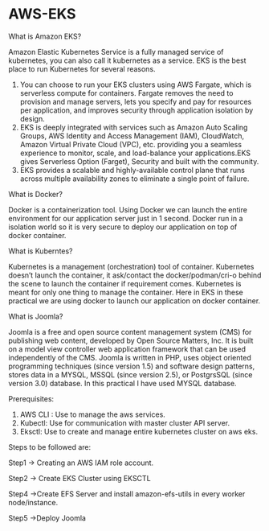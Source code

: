 # AWS-EKS
What is Amazon EKS?


Amazon Elastic Kubernetes Service is a fully managed service of kubernetes, you can also call it kubernetes as a service. EKS is the best place to run Kubernetes for several reasons.
1. You can choose to run your EKS clusters using AWS Fargate, which is serverless compute for containers. Fargate removes the need to provision and manage servers, lets you specify and pay for resources per application, and improves security through application isolation by design.
2. EKS is deeply integrated with services such as Amazon Auto Scaling Groups, AWS Identity and Access Management (IAM), CloudWatch, Amazon Virtual Private Cloud (VPC), etc. providing you a seamless experience to monitor, scale, and load-balance your applications.EKS gives Serverless Option (Farget), Security and built with the community.
3. EKS provides a scalable and highly-available control plane that runs across multiple availability zones to eliminate a single point of failure.


What is Docker?

Docker is a containerization tool. Using Docker we can launch the entire environment for our application server just in 1 second. Docker run in a isolation world so it is very secure to deploy our application on top of docker container.


What is Kuberntes?


Kubernetes is a management (orchestration) tool of container. Kubernetes doesn’t launch the container, it ask/contact the docker/podman/cri-o behind the scene to launch the container if requirement comes. Kubernetes is meant for only one thing to manage the container. Here in EKS in these practical we are using docker to launch our application on docker container.

What is Joomla?

Joomla is a free and open source content management system (CMS) for publishing web content, developed by Open Source Matters, Inc. It is built on a model view controller web application framework that can be used independently of the CMS. Joomla is written in PHP, uses object oriented programming techniques (since version 1.5) and software design patterns, stores data in a MYSQL, MSSQL (since version 2.5), or PostgrsSQL (since version 3.0) database.
In this practical I have used MYSQL database.

Prerequisites:

1. AWS CLI : Use to manage the aws services.
2. Kubectl: Use for communication with master cluster API server.
3. Eksctl: Use to create and manage entire kubernetes cluster on aws eks.

Steps to be followed are:

Step1 → Creating an AWS IAM role account.

Step2 → Create EKS Cluster using EKSCTL

Step4 →Create EFS Server and install amazon-efs-utils in every worker node/instance.

Step5 →Deploy Joomla


